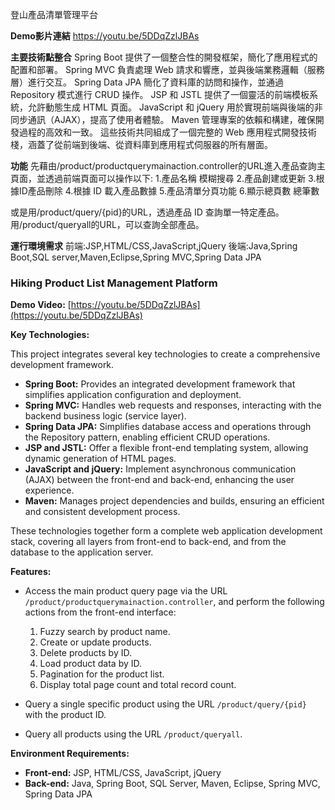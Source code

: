登山產品清單管理平台

**Demo影片連結**
https://youtu.be/5DDqZzlJBAs

**主要技術點整合**
Spring Boot 提供了一個整合性的開發框架，簡化了應用程式的配置和部署。
Spring MVC 負責處理 Web 請求和響應，並與後端業務邏輯（服務層）進行交互。
Spring Data JPA 簡化了資料庫的訪問和操作，並通過 Repository 模式進行 CRUD 操作。
JSP 和 JSTL 提供了一個靈活的前端模板系統，允許動態生成 HTML 頁面。
JavaScript 和 jQuery 用於實現前端與後端的非同步通訊（AJAX），提高了使用者體驗。
Maven 管理專案的依賴和構建，確保開發過程的高效和一致。
這些技術共同組成了一個完整的 Web 應用程式開發技術棧，涵蓋了從前端到後端、從資料庫到應用程式伺服器的所有層面。

**功能**
先藉由/product/productquerymainaction.controller的URL進入產品查詢主頁面，並透過前端頁面可以操作以下:
1.產品名稱 模糊搜尋
2.產品創建或更新
3.根據ID產品刪除
4.根據 ID 載入產品數據
5.產品清單分頁功能
6.顯示總頁數 總筆數

或是用/product/query/{pid}的URL，透過產品 ID 查詢單一特定產品。 
用/product/queryall的URL，可以查詢全部產品。

**運行環境需求**
前端:JSP,HTML/CSS,JavaScript,jQuery
後端:Java,Spring Boot,SQL server,Maven,Eclipse,Spring MVC,Spring Data JPA


### Hiking Product List Management Platform

**Demo Video:** [https://youtu.be/5DDqZzlJBAs](https://youtu.be/5DDqZzlJBAs)

**Key Technologies:**

This project integrates several key technologies to create a comprehensive development framework. 

- **Spring Boot:** Provides an integrated development framework that simplifies application configuration and deployment.
- **Spring MVC:** Handles web requests and responses, interacting with the backend business logic (service layer).
- **Spring Data JPA:** Simplifies database access and operations through the Repository pattern, enabling efficient CRUD operations.
- **JSP and JSTL:** Offer a flexible front-end templating system, allowing dynamic generation of HTML pages.
- **JavaScript and jQuery:** Implement asynchronous communication (AJAX) between the front-end and back-end, enhancing the user experience.
- **Maven:** Manages project dependencies and builds, ensuring an efficient and consistent development process.

These technologies together form a complete web application development stack, covering all layers from front-end to back-end, and from the database to the application server.

**Features:**

- Access the main product query page via the URL `/product/productquerymainaction.controller`, and perform the following actions from the front-end interface:
  1. Fuzzy search by product name.
  2. Create or update products.
  3. Delete products by ID.
  4. Load product data by ID.
  5. Pagination for the product list.
  6. Display total page count and total record count.
  
- Query a single specific product using the URL `/product/query/{pid}` with the product ID.
- Query all products using the URL `/product/queryall`.

**Environment Requirements:**

- **Front-end:** JSP, HTML/CSS, JavaScript, jQuery
- **Back-end:** Java, Spring Boot, SQL Server, Maven, Eclipse, Spring MVC, Spring Data JPA





